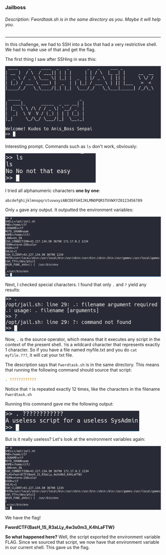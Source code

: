 ### Jailboss
###### Description: Fwordtask.sh is in the same directory as you. Maybe it will help you.

---
In this challenge, we had to SSH into a box that had a very restrictive shell. We had to make use of that and get the flag.

The first thing I saw after SSHing in was this:

![](./images/ss1.png)

Interesting prompt. Commands such as `ls` don't work, obviously:

![](./images/ss2.png)

I tried all alphanumeric characters **one by one**:

`abcdefghijklmnopqrstuvwxyzABCDEFGHIJKLMNOPQRSTUVWXYZ0123456789`

Only `a` gave any output. It outputted the environment variables:

![](./images/ss3.png)

Next, I checked special characters. I found that only `.` and `?` yield any results:

![](./images/ss4.png)

Now, `.` is the source operator, which means that it executes any script in the context of the present shell. `?`is a wildcard character that represents exactly 1 character. So if you have a file named myfile.txt and you do `cat myfile.???`, it will cat your txt file. 

The description says that `Fwordtask.sh` is in the same directory. This means that running the following command should source that script:

```bash
. ????????????
```
Notice that `?` is repeated exactly 12 times, like the characters in the filename `Fwordtask.sh`

Running this command gave me the following output:

![](./images/ss5.png)

But is it really useless? Let's look at the environment variables again:

![](./images/ss6.png)

We have the flag!

**FwordCTF{BasH_1S_R3aLLy_4w3s0m3_K4hLaFTW}**

**So what happened here?** 
Well, the script exported the environment variable FLAG. Since we sourced that script, we now have that environment variable in our current shell. This gave us the flag.
